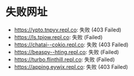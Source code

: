 # 失败网址
- https://ypto.tnpyv.repl.co: 失败 (403
Failed)
- https://ls.tpjow.repl.co: 失败 (Failed)
- https://chatai--cokio.repl.co: 失败 (403
Failed)
- https://beaspy--hting.repl.co: 失败 (Failed)
- https://turbo.flinthill.repl.co: 失败 (Failed)
- https://apping.eywjx.repl.co: 失败 (403
Failed)
